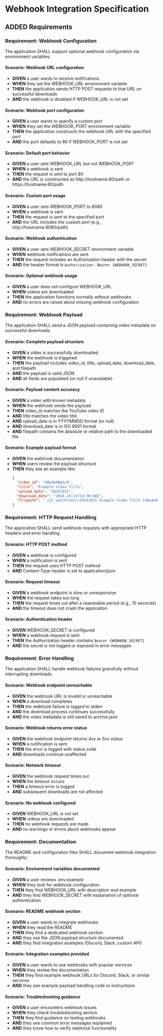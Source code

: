 # Webhook Integration Specification

## ADDED Requirements

### Requirement: Webhook Configuration
The application SHALL support optional webhook configuration via environment variables.

#### Scenario: Webhook URL configuration
- **GIVEN** a user wants to receive notifications
- **WHEN** they set the WEBHOOK_URL environment variable
- **THEN** the application sends HTTP POST requests to that URL on successful downloads
- **AND** the webhook is disabled if WEBHOOK_URL is not set

#### Scenario: Webhook port configuration
- **GIVEN** a user wants to specify a custom port
- **WHEN** they set the WEBHOOK_PORT environment variable
- **THEN** the application constructs the webhook URL with the specified port
- **AND** the port defaults to 80 if WEBHOOK_PORT is not set

#### Scenario: Default port behavior
- **GIVEN** a user sets WEBHOOK_URL but not WEBHOOK_PORT
- **WHEN** a webhook is sent
- **THEN** the request is sent to port 80
- **AND** the URL is constructed as http://hostname:80/path or https://hostname:80/path

#### Scenario: Custom port usage
- **GIVEN** a user sets WEBHOOK_PORT to 8080
- **WHEN** a webhook is sent
- **THEN** the request is sent to the specified port
- **AND** the URL includes the custom port (e.g., http://hostname:8080/path)

#### Scenario: Webhook authentication
- **GIVEN** a user sets WEBHOOK_SECRET environment variable
- **WHEN** webhook notifications are sent
- **THEN** the request includes an Authorization header with the secret
- **AND** the header format is `Authorization: Bearer {WEBHOOK_SECRET}`

#### Scenario: Optional webhook usage
- **GIVEN** a user does not configure WEBHOOK_URL
- **WHEN** videos are downloaded
- **THEN** the application functions normally without webhooks
- **AND** no errors are raised about missing webhook configuration

### Requirement: Webhook Payload
The application SHALL send a JSON payload containing video metadata on successful downloads.

#### Scenario: Complete payload structure
- **GIVEN** a video is successfully downloaded
- **WHEN** the webhook is triggered
- **THEN** the payload includes video_id, title, upload_date, download_date, and filepath
- **AND** the payload is valid JSON
- **AND** all fields are populated (or null if unavailable)

#### Scenario: Payload content accuracy
- **GIVEN** a video with known metadata
- **WHEN** the webhook sends the payload
- **THEN** video_id matches the YouTube video ID
- **AND** title matches the video title
- **AND** upload_date is in YYYYMMDD format (or null)
- **AND** download_date is in ISO 8601 format
- **AND** filepath contains the absolute or relative path to the downloaded file

#### Scenario: Example payload format
- **GIVEN** the webhook documentation
- **WHEN** users review the payload structure
- **THEN** they see an example like:
  ```json
  {
    "video_id": "dQw4w9WgXcQ",
    "title": "Example Video Title",
    "upload_date": "20241015",
    "download_date": "2024-10-15T14:30:00Z",
    "filepath": "./yt_watchlater/20241015 Example Video Title [dQw4w9WgXcQ].mp4"
  }
  ```

### Requirement: HTTP Request Handling
The application SHALL send webhook requests with appropriate HTTP headers and error handling.

#### Scenario: HTTP POST method
- **GIVEN** a webhook is configured
- **WHEN** a notification is sent
- **THEN** the request uses HTTP POST method
- **AND** Content-Type header is set to application/json

#### Scenario: Request timeout
- **GIVEN** a webhook endpoint is slow or unresponsive
- **WHEN** the request takes too long
- **THEN** the request times out after a reasonable period (e.g., 10 seconds)
- **AND** the timeout does not crash the application

#### Scenario: Authentication header
- **GIVEN** WEBHOOK_SECRET is configured
- **WHEN** a webhook request is sent
- **THEN** the Authorization header contains `Bearer {WEBHOOK_SECRET}`
- **AND** the secret is not logged or exposed in error messages

### Requirement: Error Handling
The application SHALL handle webhook failures gracefully without interrupting downloads.

#### Scenario: Webhook endpoint unreachable
- **GIVEN** the webhook URL is invalid or unreachable
- **WHEN** a download completes
- **THEN** the webhook failure is logged to stderr
- **AND** the download process continues successfully
- **AND** the video metadata is still saved to archive.json

#### Scenario: Webhook returns error status
- **GIVEN** the webhook endpoint returns 4xx or 5xx status
- **WHEN** a notification is sent
- **THEN** the error is logged with status code
- **AND** downloads continue unaffected

#### Scenario: Network timeout
- **GIVEN** the webhook request times out
- **WHEN** the timeout occurs
- **THEN** a timeout error is logged
- **AND** subsequent downloads are not affected

#### Scenario: No webhook configured
- **GIVEN** WEBHOOK_URL is not set
- **WHEN** videos are downloaded
- **THEN** no webhook requests are made
- **AND** no warnings or errors about webhooks appear

### Requirement: Documentation
The README and configuration files SHALL document webhook integration thoroughly.

#### Scenario: Environment variables documented
- **GIVEN** a user reviews .env.example
- **WHEN** they look for webhook configuration
- **THEN** they find WEBHOOK_URL with description and example
- **AND** they find WEBHOOK_SECRET with explanation of optional authentication

#### Scenario: README webhook section
- **GIVEN** a user wants to integrate webhooks
- **WHEN** they read the README
- **THEN** they find a dedicated webhook section
- **AND** they see the JSON payload structure documented
- **AND** they find integration examples (Discord, Slack, custom API)

#### Scenario: Integration examples provided
- **GIVEN** a user wants to use webhooks with popular services
- **WHEN** they review the documentation
- **THEN** they find example webhook URLs for Discord, Slack, or similar services
- **AND** they see example payload handling code or instructions

#### Scenario: Troubleshooting guidance
- **GIVEN** a user encounters webhook issues
- **WHEN** they check troubleshooting section
- **THEN** they find guidance on testing webhooks
- **AND** they see common error messages explained
- **AND** they know how to verify webhook functionality

